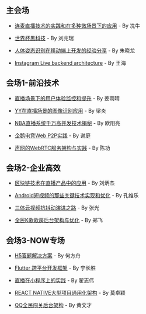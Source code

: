 ## 主会场

- [连麦直播技术的实践和在多种微场景下的应用](ppt/%E4%B8%BB%E4%BC%9A%E5%9C%BA/%E5%86%BC%E7%89%9B.pdf) - By 冼牛

- [世界杯黑科技](ppt/%E4%B8%BB%E4%BC%9A%E5%9C%BA/%E5%88%98%E5%85%86%E7%91%9E.pdf) - By 刘兆瑞

- [人体姿态识别在移动端上开发的经验分享](ppt/%E4%B8%BB%E4%BC%9A%E5%9C%BA/%E6%9C%B1%E6%99%93%E9%BE%99.pdf) - By 朱晓龙

- [Instagram Live backend architecture](ppt/%E4%B8%BB%E4%BC%9A%E5%9C%BA/%E7%8E%8B%E6%B5%B7.pdf) - By 王海


## 会场1-前沿技术

- [直播场景下的用户体验监控和提升](ppt/%E4%BC%9A%E5%9C%BA1-%E5%89%8D%E6%B2%BF%E6%8A%80%E6%9C%AF/%E5%A7%9C%E9%9B%A8%E6%99%B4.pdf) - By 姜雨晴

- [YY在直播场景的图像识别应用](ppt/%E4%BC%9A%E5%9C%BA1-%E5%89%8D%E6%B2%BF%E6%8A%80%E6%9C%AF/%E6%A2%81%E7%82%8E.pdf) - By 梁炎

- [NBA直播系统千万高并发技术揭秘](ppt/%E4%BC%9A%E5%9C%BA1-%E5%89%8D%E6%B2%BF%E6%8A%80%E6%9C%AF/%E6%AC%A7%E9%98%B3%E4%BA%AE.pdf) - By 欧阳亮

- [企鹅电竞Web P2P实践](ppt/%E4%BC%9A%E5%9C%BA1-%E5%89%8D%E6%B2%BF%E6%8A%80%E6%9C%AF/%E8%B0%A2%E5%BA%AD.pdf) - By 谢庭

- [声网的WebRTC服务架构与实践](ppt/%E4%BC%9A%E5%9C%BA1-%E5%89%8D%E6%B2%BF%E6%8A%80%E6%9C%AF/%E9%99%88%E5%8A%9F.pdf) - By 陈功


## 会场2-企业高效

- [区块链技术在直播产品中的应用](ppt/%E4%BC%9A%E5%9C%BA2-%E4%BC%81%E4%B8%9A%E9%AB%98%E6%95%88/%E5%88%98%E7%82%B3%E6%9D%B0.pdf) - By 刘炳杰

- [Android短视频的那些关键技术实现和优化](ppt/%E4%BC%9A%E5%9C%BA2-%E4%BC%81%E4%B8%9A%E9%AB%98%E6%95%88/%E5%AD%94%E7%BB%B4%E4%B9%90.pdf) - By 孔维乐

- [三体云视频抗抖动演进之路](ppt/%E4%BC%9A%E5%9C%BA2-%E4%BC%81%E4%B8%9A%E9%AB%98%E6%95%88/%E5%BC%A0%E5%85%89.pdf) - By 张光

- [全民K歌歌房后台架构与优化](ppt/%E4%BC%9A%E5%9C%BA2-%E4%BC%81%E4%B8%9A%E9%AB%98%E6%95%88/%E9%83%91%E9%A3%9E.pdf) - By 郑飞


## 会场3-NOW专场

- [H5答题解决方案](ppt/%E4%BC%9A%E5%9C%BA3-NOW%E4%B8%93%E5%9C%BA/%E4%BD%95%E6%96%B9%E8%88%9F.pdf) - By 何方舟

- [Flutter 跨平台开发框架](ppt/%E4%BC%9A%E5%9C%BA3-NOW%E4%B8%93%E5%9C%BA/%E5%AE%81%E9%95%BF%E8%83%9C.pdf) - By 宁长胜

- [直播在小程序上的实践](ppt/%E4%BC%9A%E5%9C%BA3-NOW%E4%B8%93%E5%9C%BA/%E7%BF%9F%E5%BF%97%E4%BC%9F.pdf) - By 翟志伟

- [REACT NATIVE大型项目通用化架构](ppt/%E4%BC%9A%E5%9C%BA3-NOW%E4%B8%93%E5%9C%BA/%E8%8E%AB%E5%8D%93%E9%A2%96.pdf) - By 莫卓颖

- [QQ全民闯关后台架构](ppt/%E4%BC%9A%E5%9C%BA3-NOW%E4%B8%93%E5%9C%BA/%E9%BB%84%E6%96%87%E6%89%8D.pdf) - By 黄文才




